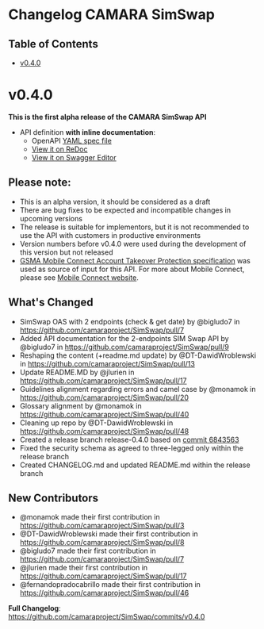 # Changelog CAMARA SimSwap

## Table of Contents

- [v0.4.0](#v040)

# v0.4.0

**This is the first alpha release of the CAMARA SimSwap API**

- API definition **with inline documentation**:
  - OpenAPI [YAML spec file](https://github.com/camaraproject/SimSwap/blob/release-0.4.0/code/API_definitions/sim_swap.yaml)
  - [View it on ReDoc](https://redocly.github.io/redoc/?url=https://raw.githubusercontent.com/camaraproject/SimSwap/v0.4.0/code/API_definitions/sim_swap.yaml&nocors) 
  - [View it on Swagger Editor](https://editor.swagger.io/?url=https://raw.githubusercontent.com/camaraproject/SimSwap/v0.4.0/code/API_definitions/sim_swap.yaml)

## Please note:

- This is an alpha version, it should be considered as a draft
- There are bug fixes to be expected and incompatible changes in upcoming versions 
- The release is suitable for implementors, but it is not recommended to use the API with customers in productive environments
- Version numbers before v0.4.0 were used during the development of this version but not released
- [GSMA Mobile Connect Account Takeover Protection specification](https://www.gsma.com/identity/wp-content/uploads/2022/12/IDY.24-Mobile-Connect-Account-Takeover-Protection-Definition-and-Technical-Requirements-v2.0.pdf) was used as source of input for this API. For more about Mobile Connect, please see [Mobile Connect website](https://mobileconnect.io/).

## What's Changed

* SimSwap OAS with 2 endpoints (check & get date) by @bigludo7 in https://github.com/camaraproject/SimSwap/pull/7
* Added API documentation for the 2-endpoints SIM Swap API by @bigludo7 in https://github.com/camaraproject/SimSwap/pull/9
* Reshaping the content (+readme.md update) by @DT-DawidWroblewski in https://github.com/camaraproject/SimSwap/pull/13
* Update README.MD by @jlurien in https://github.com/camaraproject/SimSwap/pull/17
* Guidelines alignment regarding errors and camel case by @monamok in https://github.com/camaraproject/SimSwap/pull/20
* Glossary alignment by @monamok in https://github.com/camaraproject/SimSwap/pull/40
* Cleaning up repo by @DT-DawidWroblewski in https://github.com/camaraproject/SimSwap/pull/48
* Created a release branch release-0.4.0 based on [commit 6843563](https://github.com/camaraproject/SimSwap/commit/6843563242709cc82c6d5ea3cd6d484f14e44bfe)
* Fixed the security schema as agreed to three-legged only within the release branch
* Created CHANGELOG.md and updated README.md within the release branch

## New Contributors
* @monamok made their first contribution in https://github.com/camaraproject/SimSwap/pull/3
* @DT-DawidWroblewski made their first contribution in https://github.com/camaraproject/SimSwap/pull/8
* @bigludo7 made their first contribution in https://github.com/camaraproject/SimSwap/pull/7
* @jlurien made their first contribution in https://github.com/camaraproject/SimSwap/pull/17
* @fernandopradocabrillo made their first contribution in https://github.com/camaraproject/SimSwap/pull/46

**Full Changelog**: https://github.com/camaraproject/SimSwap/commits/v0.4.0

